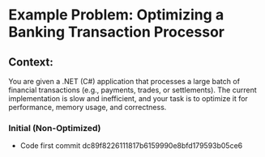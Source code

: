 
# Example Problem: Optimizing a Banking Transaction Processor
## Context:
You are given a .NET (C#) application that processes a large batch of financial transactions (e.g., payments, trades, or settlements). The current implementation is slow and inefficient, and your task is to optimize it for performance, memory usage, and correctness.

### Initial (Non-Optimized) 
- Code first commit dc89f8226111817b6159990e8bfd179593b05ce6


